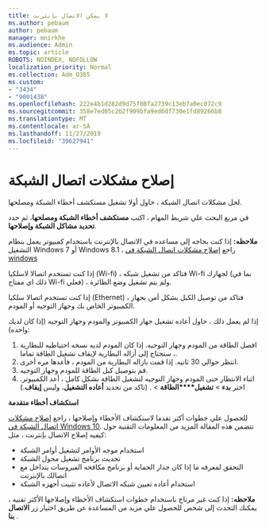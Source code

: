 ```yaml
---
title: لا يمكن الاتصال بإنترنت
ms.author: pebaum
author: pebaum
manager: mnirkhe
ms.audience: Admin
ms.topic: article
ROBOTS: NOINDEX, NOFOLLOW
localization_priority: Normal
ms.collection: Adm_O365
ms.custom:
- "3434"
- "9001438"
ms.openlocfilehash: 222e4b1d282d9d75f08fa2739c13eb7a0ec072c9
ms.sourcegitcommit: 358e7ed05c262f909bfa9ed0df730e1fd89266b8
ms.translationtype: MT
ms.contentlocale: ar-SA
ms.lasthandoff: 11/27/2019
ms.locfileid: "39627941"
---
```

# <a name="fix-network-connection-issues"></a>إصلاح مشكلات اتصال الشبكة

لحل مشكلات اتصال الشبكة ، حاول أولا تشغيل مستكشف أخطاء الشبكة ومصلحها. 

في مربع البحث علي شريط المهام ، اكتب **مستكشف أخطاء الشبكة ومصلحها**، ثم حدد **تحديد مشاكل الشبكة وإصلاحها**.

**ملاحظه:** إذا كنت بحاجه إلى مساعده في الاتصال بالإنترنت باستخدام كمبيوتر يعمل بنظام التشغيل Windows 7 أو Windows 8.1 ، راجع [إصلاح مشكلات اتصال الشبكة في windows](https://support.microsoft.com/help/15287) 

إذا كنت تستخدم اتصالا لاسلكيا (Wi-fi) ، فتاكد من تشغيل شبكه Wi-fi لجهازك (بما في ذلك اي مفتاح Wi-fi فعلي) ، ولم يتم تشغيل وضع الطائرة.

إذا كنت تستخدم اتصالا سلكيا (Ethernet) ، فتاكد من توصيل الكبل بشكل أمن بجهاز الكمبيوتر الخاص بك وجهاز التوجيه أو المودم.

إذا لم يعمل ذلك ، حاول أعاده تشغيل جهاز الكمبيوتر والمودم وجهاز التوجيه (إذا كان لديك واحده):

1. افصل الطاقة من المودم وجهاز التوجيه. إذا كان المودم لديه نسخه احتياطيه للبطارية ، ستحتاج إلى أزاله البطارية لإيقاف تشغيل الطاقة تماما.
2. انتظر حوالي 30 ثانيه. إذا قمت بازاله البطارية من المودم ، فأعدها مره أخرى.
3. قم بتوصيل كبل الطاقة للمودم وجهاز التوجيه.
4. اثناء الانتظار حتى المودم وجهاز التوجيه لتشغيل الطاقة بشكل كامل ، أعد الكمبيوتر. اختر **بدء** > **تشغيل****الطاقة** > . (تاكد من تحديد **أعاده التشغيل**، وليس **إيقاف**.)

**استكشاف أخطاء متقدمة**

للحصول علي خطوات أكثر تقدما لاستكشاف الأخطاء وإصلاحها ، راجع [إصلاح مشكلات اتصال الشبكة في Windows 10](https://support.microsoft.com/help/10741?ocid=SMC10741%2F). تتضمن هذه المقالة المزيد من المعلومات التقنية حول كيفيه إصلاح الاتصال بإنترنت ، مثل:

- استخدام موجه الأوامر لتشغيل أوامر الشبكة
- تحديث برنامج تشغيل محول الشبكة
- التحقق لمعرفه ما إذا كان جدار الحماية أو برنامج مكافحه الفيروسات يتداخل مع اتصالك بالإنترنت
- استخدام أعاده تعيين شبكه الاتصال لأعاده تثبيت أجهزه الشبكة

**ملاحظه:** إذا كنت غير مرتاح باستخدام خطوات استكشاف الأخطاء وإصلاحها الأكثر تقنيه ، يمكنك التحدث إلى شخص للحصول علي مزيد من المساعدة عن طريق اختيار زر **الاتصال بنا** .